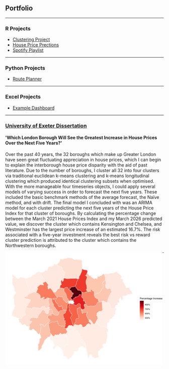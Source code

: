 
## Portfolio

---

### R Projects 
 - [Clustering Project](pages/Clustering.md)
 - [House Price Prections](pages/Price_Predictions.md)
 - [Spotify Playlist](pages/)

---
### Python Projects
- [Route Planner](http://example.com/)

---

### Excel Projects
- [Example Dashboard](http://example.com/)

---

### [University of Exeter Dissertation](pdf/London_House_Price_Predictions.pdf)
#### 'Which London Borough Will See the Greatest Increase in House Prices Over the Next Five Years?'

Over the past 40 years, the 32 boroughs which make up Greater London have seen
great fluctuating appreciation in house prices, which I can begin to explain the
interborough house price disparity with the aid of past literature. Due to the number
of boroughs, I cluster all 32 into four clusters via traditional euclidean k-means
clustering and k-means longitudinal clustering which produced identical clustering
subsets when optimised. With the more manageable four timeseries objects, I could
apply several models of varying success in order to forecast the next five years.
These included the basic benchmark methods of the average forecast, the Naïve
method, and with drift. The final model I concluded with was an ARIMA model for
each cluster predicting the next five years of the House Price Index for that cluster
of boroughs. By calculating the percentage change between the March 2021 House
Prices Index and my March 2026 predicted value, we discover the cluster which
contains Kensington and Chelsea, and Westminster has the largest price increase
of an estimated 16.7%. The risk associated with a five-year investment reveals the
best risk vs reward cluster prediction is attributed to the cluster which contains the
Northwestern boroughs.

<b>
</b>
<img 
    align="left"
    width = 500 
    src="images/Heatmap.png?raw=true"
    />

---

